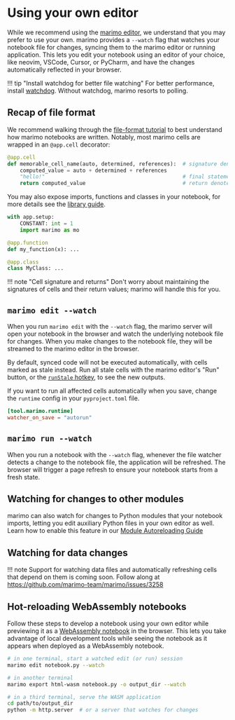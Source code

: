 # Using your own editor

While we recommend using the [marimo editor](index.md),
we understand that you may prefer to use your own. marimo provides a
`--watch` flag that watches your notebook file for changes, syncing them to
the marimo editor or running application. This lets you edit your notebook
using an editor of your choice, like neovim, VSCode, Cursor, or PyCharm, and
have the changes automatically reflected in your browser.

!!! tip "Install watchdog for better file watching"
    For better performance, install [watchdog](https://pypi.org/project/watchdog/).
    Without watchdog, marimo resorts to polling.

## Recap of file format

We recommend walking through the [file-format tutorial]() to best understand
how marimo notebooks are written. Notably, most marimo cells are wrapped
in an `@app.cell` decorator:

```python
@app.cell
def memorable_cell_name(auto, determined, references):  # signature denotes cell inputs
    computed_value = auto + determined + references
    "hello!"                                            # final statement are outputed
    return computed_value                               # return denotes cell outputs
```

You may also expose imports, functions and classes in your notebook, for more
details see the [library guide](../library.md).

```python
with app.setup:
    CONSTANT: int = 1
    import marimo as mo

@app.function
def my_function(x): ...

@app.class
class MyClass: ...
```

!!! note "Cell signature and returns"
    Don't worry about maintaining the signatures of cells and their return
    values; marimo will handle this for you.

## `marimo edit --watch`

When you run `marimo edit` with the `--watch` flag, the marimo server
will open your notebook in the browser and watch the underlying notebook
file for changes. When you make changes to the notebook file, they will be
streamed to the marimo editor in the browser.

By default, synced code will not be executed automatically, with cells marked as stale instead.
Run all stale cells with the marimo editor's "Run" button, or the [`runStale`
hotkey](hotkeys.md), to see the new outputs.

If you want to run all affected cells automatically when you save, change the `runtime` config in your `pyproject.toml` file.

```toml
[tool.marimo.runtime]
watcher_on_save = "autorun"
```

## `marimo run --watch`

When you run a notebook with the `--watch` flag, whenever the file watcher
detects a change to the notebook file, the application will be refreshed. The
browser will trigger a page refresh to ensure your notebook starts from a fresh
state.

## Watching for changes to other modules

marimo can also watch for changes to Python modules that your notebook imports,
letting you edit auxiliary Python files in your own editor as well. Learn how
to enable this feature in our [Module Autoreloading
Guide](module_autoreloading.md)

## Watching for data changes

!!! note
    Support for watching data files and automatically refreshing cells that depend on them is coming soon. Follow along at <https://github.com/marimo-team/marimo/issues/3258>

## Hot-reloading WebAssembly notebooks

Follow these steps to develop a notebook using your own editor while
previewing it as a [WebAssembly notebook](../wasm.md) in the browser. This lets
you take advantage of local development tools while seeing the notebook as it
appears when deployed as a WebAssembly notebook.

```bash
# in one terminal, start a watched edit (or run) session
marimo edit notebook.py --watch

# in another terminal
marimo export html-wasm notebook.py -o output_dir --watch

# in a third terminal, serve the WASM application
cd path/to/output_dir
python -m http.server  # or a server that watches for changes
```
